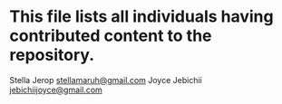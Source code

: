 # This file lists all individuals having contributed content to the repository.

Stella Jerop <stellamaruh@gmail.com>
Joyce Jebichii <jebichiijoyce@gmail.com>
